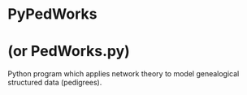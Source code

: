 # PyPedWorks 
# (or PedWorks.py)
Python program which applies network theory to model genealogical structured data (pedigrees).
